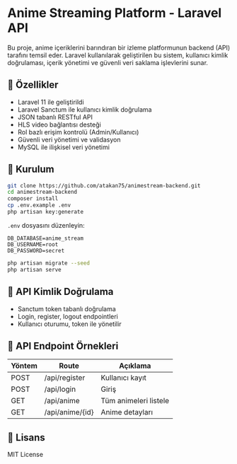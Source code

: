 # Anime Streaming Platform - Laravel API

Bu proje, anime içeriklerini barındıran bir izleme platformunun backend (API) tarafını temsil eder. Laravel kullanılarak geliştirilen bu sistem, kullanıcı kimlik doğrulaması, içerik yönetimi ve güvenli veri saklama işlevlerini sunar.

## 🚀 Özellikler

- Laravel 11 ile geliştirildi
- Laravel Sanctum ile kullanıcı kimlik doğrulama
- JSON tabanlı RESTful API
- HLS video bağlantısı desteği
- Rol bazlı erişim kontrolü (Admin/Kullanıcı)
- Güvenli veri yönetimi ve validasyon
- MySQL ile ilişkisel veri yönetimi

## 💠 Kurulum

```bash
git clone https://github.com/atakan75/animestream-backend.git
cd animestream-backend
composer install
cp .env.example .env
php artisan key:generate
```

`.env` dosyasını düzenleyin:

```env
DB_DATABASE=anime_stream
DB_USERNAME=root
DB_PASSWORD=secret
```

```bash
php artisan migrate --seed
php artisan serve
```

## 🔐 API Kimlik Doğrulama

- Sanctum token tabanlı doğrulama
- Login, register, logout endpointleri
- Kullanıcı oturumu, token ile yönetilir

## 📁 API Endpoint Örnekleri

| Yöntem | Route                | Açıklama              |
|--------|----------------------|------------------------|
| POST   | /api/register        | Kullanıcı kayıt        |
| POST   | /api/login           | Giriş                  |
| GET    | /api/anime           | Tüm animeleri listele |
| GET    | /api/anime/{id}      | Anime detayları       |

## 📄 Lisans

MIT License

